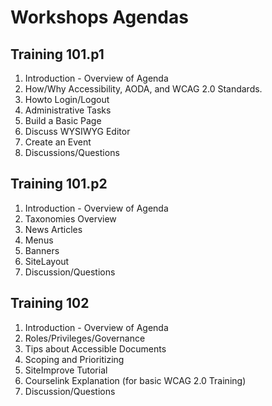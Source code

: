 # Workshops Agendas

## Training 101.p1
1. Introduction - Overview of Agenda
2. How/Why Accessibility, AODA, and WCAG 2.0 Standards.
3. Howto Login/Logout
4. Administrative Tasks
5. Build a Basic Page
6. Discuss WYSIWYG Editor
7. Create an Event
8. Discussions/Questions

## Training 101.p2
1. Introduction - Overview of Agenda
2. Taxonomies Overview
3. News Articles
4. Menus
5. Banners
6. SiteLayout
7. Discussion/Questions

## Training 102
1. Introduction - Overview of Agenda
2. Roles/Privileges/Governance
3. Tips about Accessible Documents
4. Scoping and Prioritizing
5. SiteImprove Tutorial
6. Courselink Explanation (for basic WCAG 2.0 Training)
7. Discussion/Questions
